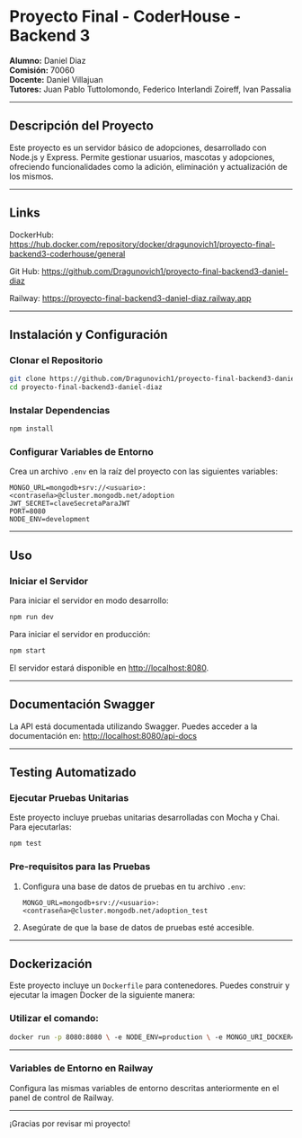 
# Proyecto Final - CoderHouse - Backend 3

**Alumno:** Daniel Diaz  
**Comisión:** 70060  
**Docente:** Daniel Villajuan  
**Tutores:** Juan Pablo Tuttolomondo, Federico Interlandi Zoireff, Ivan Passalia  

---

## Descripción del Proyecto

Este proyecto es un servidor básico de adopciones, desarrollado con Node.js y Express. Permite gestionar usuarios, mascotas y adopciones, ofreciendo funcionalidades como la adición, eliminación y actualización de los mismos.

---

## Links

DockerHub: https://hub.docker.com/repository/docker/dragunovich1/proyecto-final-backend3-coderhouse/general

Git Hub: https://github.com/Dragunovich1/proyecto-final-backend3-daniel-diaz

Railway: https://proyecto-final-backend3-daniel-diaz.railway.app

---

## Instalación y Configuración

### Clonar el Repositorio
```bash
git clone https://github.com/Dragunovich1/proyecto-final-backend3-daniel-diaz
cd proyecto-final-backend3-daniel-diaz
```

### Instalar Dependencias
```bash
npm install
```

### Configurar Variables de Entorno
Crea un archivo `.env` en la raíz del proyecto con las siguientes variables:
```
MONGO_URL=mongodb+srv://<usuario>:<contraseña>@cluster.mongodb.net/adoption
JWT_SECRET=claveSecretaParaJWT
PORT=8080
NODE_ENV=development
```

---

## Uso

### Iniciar el Servidor
Para iniciar el servidor en modo desarrollo:
```bash
npm run dev
```

Para iniciar el servidor en producción:
```bash
npm start
```

El servidor estará disponible en [http://localhost:8080](http://localhost:8080).

---

## Documentación Swagger

La API está documentada utilizando Swagger. Puedes acceder a la documentación en:
[http://localhost:8080/api-docs](http://localhost:8080/api-docs)

---

## Testing Automatizado

### Ejecutar Pruebas Unitarias
Este proyecto incluye pruebas unitarias desarrolladas con Mocha y Chai. Para ejecutarlas:
```bash
npm test
```

### Pre-requisitos para las Pruebas
1. Configura una base de datos de pruebas en tu archivo `.env`:
   ```
   MONGO_URL=mongodb+srv://<usuario>:<contraseña>@cluster.mongodb.net/adoption_test
   ```
2. Asegúrate de que la base de datos de pruebas esté accesible.

---

## Dockerización

Este proyecto incluye un `Dockerfile` para contenedores. Puedes construir y ejecutar la imagen Docker de la siguiente manera:

### Utilizar el comando:
```bash
docker run -p 8080:8080 \ -e NODE_ENV=production \ -e MONGO_URI_DOCKER=mongodb://mongo:27017/adoption \ -e JWT_SECRET=clave_secreta_proyecto_backend \ dragunovich1/proyecto-final-backend3-coderhouse
```

---


### Variables de Entorno en Railway
Configura las mismas variables de entorno descritas anteriormente en el panel de control de Railway.

---

¡Gracias por revisar mi proyecto!
